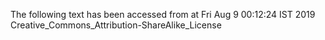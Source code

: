 The following text has been accessed from at Fri Aug 9 00:12:24 IST 2019
Creative_Commons_Attribution-ShareAlike_License
